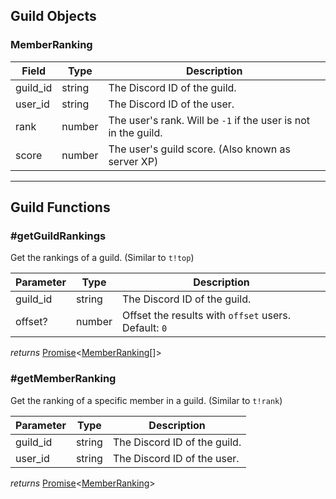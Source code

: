 Guild Objects
---

### MemberRanking

| Field | Type | Description |
|---|---|---|
| guild_id | string | The Discord ID of the guild. |
| user_id | string | The Discord ID of the user. |
| rank | number | The user's rank. Will be `-1` if the user is not in the guild. |
| score | number | The user's guild score. (Also known as server XP) |

---------

Guild Functions
---

### #getGuildRankings

Get the rankings of a guild. (Similar to `t!top`)

| Parameter | Type | Description |
|---|---|---|
| guild_id | string | The Discord ID of the guild. |
| offset? | number | Offset the results with `offset` users. Default: `0` |

*returns* [Promise](https://developer.mozilla.org/en-US/docs/Web/JavaScript/Reference/Global_Objects/Promise)<[MemberRanking](#memberranking)[]>

### #getMemberRanking

Get the ranking of a specific member in a guild. (Similar to `t!rank`)

| Parameter | Type | Description |
|---|---|---|
| guild_id | string | The Discord ID of the guild. |
| user_id | string | The Discord ID of the user. |

*returns* [Promise](https://developer.mozilla.org/en-US/docs/Web/JavaScript/Reference/Global_Objects/Promise)<[MemberRanking](#memberranking)>